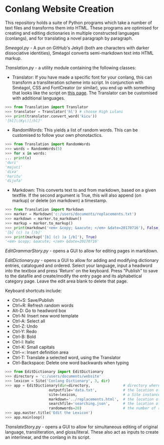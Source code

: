 # Conlang Website Creation
This repository holds a suite of Python programs which take a number of text files and transforms them into HTML. These programs are optimised for creating and editing dictionaries in multiple constructed languages (conlangs), and for translating a novel paragraph by paragraph.

*Smeagol.py* - A pun on GitHub's Jekyll (both are characters with darker dissociative identities), Sméagol converts semi-markdown text into HTML markup.

*Translation.py* - a utility module containing the following classes:
+ Translator:
If you have made a specific font for your conlang, this can transform a transliteration scheme into script. In conjunction with Sméagol, CSS and FontCreator (or similar), you end up with something that looks like the script on [this page](http://dictionary.tinellb.com/k/kicu.html). The Translator can be customised with additional languages.
```python
>>> from Translation import Translator
>>> translator = Translator('hl') # choose High Lulani
>>> print(translator.convert_word('kicu'))
'[hl]\(Ky\)[/hl]'
```
+ RandomWords:
This yields a list of random words. This can be customised to follow your own phonotactics.
```python
>>> from Translation import RandomWords
>>> words = RandomWords(5)
>>> for x in words:
... print(x)
'duri'
'majuci'
'dixa'
'haritu'
'dijufa'
```
+ Markdown:
This converts text to and from markdown, based on a given textfile. If the second argument is True, this will also append (on markup) or delete (on markdown) a timestamp.
```python
>>> from Translation import Markdown
>>> marker = Markdown('c:/users/documents/replacements.txt')
>>> markdown = marker.to_markdown()
>>> markup = marker.to_markup()
>>> print(markdown('<em> &copy; &aacute; </em> &date=20170716'), False)
'[b] (c) )a [/b]'
>>> print(markup('[b] (c) )a [/b]'), True)
'<em> &copy; &aacute; </em> &date=20170716'
```
*EditGrammarStory.py* - opens a GUI to allow for editing pages in markdown.

*EditDictionary.py* - opens a GUI to allow for adding and modifying dictionary entries, catalogued and ordered. Select your language, input a headword into the textbox and press 'Return' on the keyboard. Press "Publish" to save to the datafile and create/modify the entry page and its alphabetical category page. Leave the edit area blank to delete that page.

Keyboard shortcuts include:
+ Ctrl+S: Save/Publish
+ Ctrl+R: Refresh random words
+ Alt-D: Go to headword box
+ Ctrl-N: Insert new word template
+ Ctrl-A: Select all
+ Ctrl-Z: Undo
+ Ctrl-Y: Redo
+ Ctrl-B: Bold
+ Ctrl-I: Italic
+ Ctrl-K: Small capitals
+ Ctrl-=: Insert definition area
+ Ctrl-T: Translate a selected word, using the Translator
+ Ctrl-Backspace: Delete one word backwards when typing
```python
>>> from EditDictionary import EditDictionary
>>> directory = 'c:/users/documents/website'
>>> lexicon = Site('Conlang Dictionary', 3, dir)
>>> app = EditDictionary(dir=directory,               # directory where the site is kept
                    outputfile='data.txt',            # the location of the raw datafile
                    site=lexicon,                     # a Site instance
                    markdown='../replacements.html',  # the location of the markdown file
                    searchfile='searching.json',      # the location of the new searchfile database
                    randomwords=20)                   # the number of random words to appear together
>>> app.master.title('Edit the Lexicon')
>>> app.mainloop()
```

*TranslateStory.py* - opens a GUI to allow for simultaneous editing of original language, transliteration, and gloss/literal. These also act as inputs to create an interlinear, and the conlang in its script.
